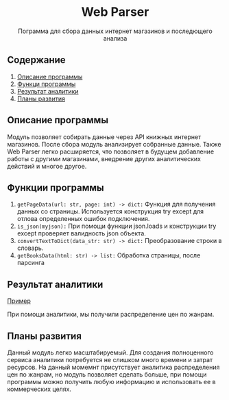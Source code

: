 <div align="center">
  <h1>Web Parser</h1>
  <p> Пограмма для сбора данных интернет магазинов и последющего анализа</p>
</div>

## Содержание

1. [Описание программы](#описание-программы)
2. [Функци программы](#функции-программы)
3. [Результат аналитики](#результат-аналитики)
4. [Планы развития](#планы-развития)


## Описание программы
Модуль позволяет собирать данные через API книжных интернет магазинов. После сбора модуль анализирует
собранные данные. Также Web Parser легко расширяется, что позволяет в будущем добавление работы с другими магазинами,
внедрение других аналитических действий и многое другое.

## Функции программы
1. ```getPageData(url: str, page: int) -> dict:```
Функция для получения данных со страницы. Используется конструкция try except для отлова определенных ошибок подключения.
2. ```is_json(myjson):``` При помощи функции json.loads и конструкции try except проверяет валидность json объекта.
3. ```convertTextToDict(data_str: str) -> dict:``` Преобразование строки в словарь.
4. ```getBooksData(html: str) -> list:``` Обработка страницы, после парсинга

## Результат аналитики
[Пример](readme_files/readme_1.png)

При помощи аналитики, мы получили распределение цен по жанрам.

## Планы развития
Данный модуль легко масштабируемый. Для создания полноценного сервиса аналитики потребуется не слишком много времени
и затрат ресурсов. На данный момемнт присутствует аналитика распределения цен по жанрам, но модуль позволяет сделать
больше, при помощи программы можно получить любую информацию и использовать ее в коммерческих целях.
